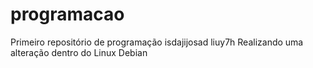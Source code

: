 # programacao
Primeiro repositório de programação
isdajijosad
liuy7h
Realizando uma alteração dentro do Linux Debian
